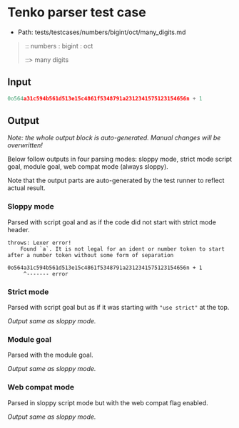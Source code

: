 # Tenko parser test case

- Path: tests/testcases/numbers/bigint/oct/many_digits.md

> :: numbers : bigint : oct
>
> ::> many digits
>
> 

## Input

`````js
0o564a31c594b561d513e15c4861f5348791a2312341575123154656n + 1
`````

## Output

_Note: the whole output block is auto-generated. Manual changes will be overwritten!_

Below follow outputs in four parsing modes: sloppy mode, strict mode script goal, module goal, web compat mode (always sloppy).

Note that the output parts are auto-generated by the test runner to reflect actual result.

### Sloppy mode

Parsed with script goal and as if the code did not start with strict mode header.

`````
throws: Lexer error!
    Found `a`. It is not legal for an ident or number token to start after a number token without some form of separation

0o564a31c594b561d513e15c4861f5348791a2312341575123154656n + 1
     ^------- error
`````

### Strict mode

Parsed with script goal but as if it was starting with `"use strict"` at the top.

_Output same as sloppy mode._

### Module goal

Parsed with the module goal.

_Output same as sloppy mode._

### Web compat mode

Parsed in sloppy script mode but with the web compat flag enabled.

_Output same as sloppy mode._
